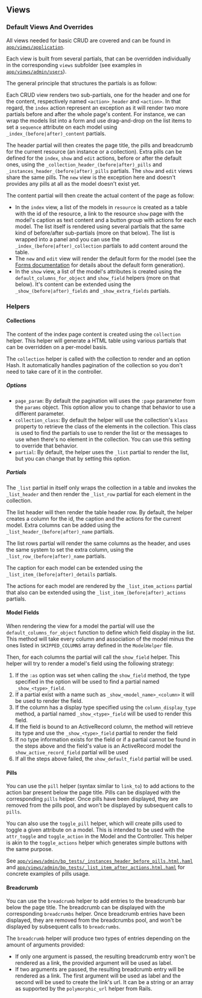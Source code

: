 ## Views

### Default Views And Overrides

All views needed for basic CRUD are covered and can be found in [`app/views/application`](../app/views/application).

Each view is built from several partials, that can be overridden individually in the corresponding `views` subfolder (see examples in [`app/views/admin/users`](../app/views/admin/users)).

The general principle that structures the partials is as follow:

Each CRUD view renders two sub-partials, one for the header and one for the content, respectively named `<action>_header` and `<action>`.
In that regard, the `index` action represent an exception as it will render two more partials before and after the whole page's content. For instance, we can wrap the models list into a form and use drag-and-drop on the list items to set a `sequence` attribute on each model using `_index_(before|after)_content` partials.

The header partial will then creates the page title, the pills and breadcrumb for the current resource (an instance or a collection). Extra pills can be defined for the `index`, `show` and `edit` actions, before or after the default ones, using the `_collection_header_(before|after)_pills` and `_instances_header_(before|after)_pills` partials. The `show` and `edit` views  share the same pills. The `new` view is the exception here and doesn't provides any pills at all as the model doesn't exist yet.

The content partial will then create the actual content of the page as follow:

- In the `index` view, a list of the models in `resource` is created as a table with the id of the resource, a link to the resource `show` page with the model's caption as text content and a button group with actions for each model. The list itself is rendered using several partials that the same kind of before/after sub-partials (more on that below). The list is wrapped into a panel and you can use the `_index_(before|after)_collection` partials to add content around the table.
- The `new` and `edit` view will render the default form for the model (see the [Forms documentation](./forms.md) for details about the default form generation).
- In the `show` view, a list of the model's attributes is created using the `default_columns_for_object` and `show_field` helpers (more on that below). It's content can be extended using the `_show_(before|after)_fields` and `_show_extra_fields` partials.

### Helpers

#### Collections

The content of the index page content is created using the `collection` helper. This helper will generate a HTML table using various partials that can be overridden on a per-model basis.

The `collection` helper is called with the collection to render and an option Hash. It automatically handles pagination of the collection so you don't need to take care of it in the controller.

##### Options

- `page_param`: By default the pagination will uses the `:page` parameter from the `params` object. This option allow you to change that behavior to use a different parameter.
- `collection_class`: By default the helper will use the collection's `klass` property to retrieve the class of the elements in the collection. This class is used to find the partials to use to render the list or the messages to use when there's no element in the collection. You can use this setting to override that behavior.
- `partial`: By default, the helper uses the `_list` partial to render the list, but you can change that by setting this option.

##### Partials

The `_list` partial in itself only wraps the collection in a table and invokes the `_list_header` and then render the `_list_row` partial for each element in the collection.

The list header will then render the table header row. By default, the helper creates a column for the id, the caption and the actions for the current model.
Extra columns can be added using the `_list_header_(before|after)_name` partials.

The list rows partial will render the same columns as the header, and uses the same system to set the extra column, using the `_list_row_(before|after)_name` partials.

The caption for each model can be extended using the `_list_item_(before|after)_details` partials.

The actions for each model are rendered by the `_list_item_actions` partial that also can be extended using the `_list_item_(before|after)_actions` partials.

#### Model Fields

When rendering the view for a model the partial will use the `default_columns_for_object` function to define which field display in the list. This method will take every column and association of the model minus the ones listed in `SKIPPED_COLUMNS` array defined in the `ModelHelper` file.

Then, for each columns the partial will call the `show_field` helper. This helper will try to render a model's field using the following strategy:

1. If the `:as` option was set when calling the `show_field` method, the type specified in the option will be used to find a partial named `_show_<type>_field`.
2. If a partial exist with a name such as `_show_<model_name>_<column>` it will be used to render the field.
3. If the column has a display type specified using the `column_display_type` method, a partial named `_show_<type>_field` will be used to render this field.
4. If the field is bound to an ActiveRecord column, the method will retrieve its type and use the `_show_<type>_field` partial to render the field
5. If no type information exists for the field or if a partial cannot be found in the steps above and the field's value is an ActiveRecord model the `show_active_record_field` partial will be used
6. If all the steps above failed, the `show_default_field` partial will be used.

#### Pills

You can use the `pill` helper (syntax similar to `link_to`) to add actions to the action bar present below the page title. Pills can be displayed with the corresponding `pills`
helper. Once pills have been displayed, they are removed from the pills pool, and won't be displayed by subsequent calls to `pills`.

You can also use the `toggle_pill` helper, which will create pills used to toggle a given attribute on a model. This is intended to be used with the `attr_toggle` and `toggle_action` in the Model and the Controller. This helper is akin to the `toggle_actions` helper which generates simple buttons with the same purpose.

See [`app/views/admin/bp_tests/_instances_header_before_pills.html.haml`](../app/views/admin/bp_tests/_instances_header_before_pills.html.haml) and [`app/views/admin/bp_tests/_list_item_after_actions.html.haml`](../app/views/admin/bp_tests/_list_item_after_actions.html.haml) for concrete examples of pills usage.

#### Breadcrumb

You can use the `breadcrumb` helper to add entries to the breadcrumb bar below the page title. The breadcrumb can be displayed with the corresponding `breadcrumbs` helper. Once breadcrumb entries have been displayed, they are removed from the breadcrumbs pool, and won't be displayed by subsequent calls to `breadcrumbs`.

The `breadcrumb` helper will produce two types of entries depending on the amount of arguments provided:

- If only one argument is passed, the resulting breadcrumb entry won't be rendered as a link, the provided argument will be used as label.
- If two arguments are passed, the resulting breadcrumb entry will be rendered as a link. The first argument will be used as label and the second will be used to create the link's url. It can be a string or an array as supported by the `polymorphic_url` helper from Rails.
